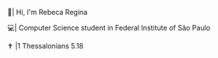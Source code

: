 👋| Hi, I'm Rebeca Regina

💻| Computer Science student in Federal Institute of São Paulo

✝️ |1 Thessalonians 5.18

